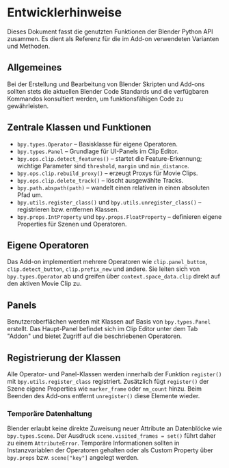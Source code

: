 # Entwicklerhinweise

Dieses Dokument fasst die genutzten Funktionen der Blender Python API zusammen. Es dient als Referenz für die im Add-on verwendeten Varianten und Methoden.

## Allgemeines

Bei der Erstellung und Bearbeitung von Blender Skripten und Add-ons sollten stets die aktuellen Blender Code Standards und die verfügbaren Kommandos konsultiert werden, um funktionsfähigen Code zu gewährleisten.

## Zentrale Klassen und Funktionen

- `bpy.types.Operator` – Basisklasse für eigene Operatoren.
- `bpy.types.Panel` – Grundlage für UI-Panels im Clip Editor.
- `bpy.ops.clip.detect_features()` – startet die Feature-Erkennung; wichtige Parameter sind `threshold`, `margin` und `min_distance`.
- `bpy.ops.clip.rebuild_proxy()` – erzeugt Proxys für Movie Clips.
- `bpy.ops.clip.delete_track()` – löscht ausgewählte Tracks.
- `bpy.path.abspath(path)` – wandelt einen relativen in einen absoluten Pfad um.
- `bpy.utils.register_class()` und `bpy.utils.unregister_class()` – registrieren bzw. entfernen Klassen.
- `bpy.props.IntProperty` und `bpy.props.FloatProperty` – definieren eigene Properties für Szenen und Operatoren.

## Eigene Operatoren

Das Add-on implementiert mehrere Operatoren wie `clip.panel_button`, `clip.detect_button`, `clip.prefix_new` und andere. Sie leiten sich von `bpy.types.Operator` ab und greifen über `context.space_data.clip` direkt auf den aktiven Movie Clip zu.

## Panels

Benutzeroberflächen werden mit Klassen auf Basis von `bpy.types.Panel` erstellt. Das Haupt-Panel befindet sich im Clip Editor unter dem Tab "Addon" und bietet Zugriff auf die beschriebenen Operatoren.

## Registrierung der Klassen

Alle Operator- und Panel-Klassen werden innerhalb der Funktion `register()` mit `bpy.utils.register_class` registriert. Zusätzlich fügt `register()` der Szene eigene Properties wie `marker_frame` oder `nm_count` hinzu. Beim Beenden des Add-ons entfernt `unregister()` diese Elemente wieder.


### Temporäre Datenhaltung

Blender erlaubt keine direkte Zuweisung neuer Attribute an Datenblöcke wie
`bpy.types.Scene`. Der Ausdruck `scene.visited_frames = set()` führt daher zu
 einem `AttributeError`. Temporäre Informationen sollten in Instanzvariablen
 der Operatoren gehalten oder als Custom Property über `bpy.props` bzw.
 `scene["key"]` angelegt werden.
